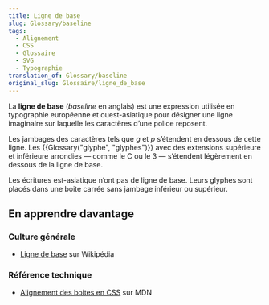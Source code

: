 ```yaml
---
title: Ligne de base
slug: Glossary/baseline
tags:
  - Alignement
  - CSS
  - Glossaire
  - SVG
  - Typographie
translation_of: Glossary/baseline
original_slug: Glossaire/ligne_de_base
---
```

La **ligne de base** (<i lang="en">baseline</i> en anglais) est une expression utilisée en typographie européenne et ouest-asiatique pour désigner une ligne imaginaire sur laquelle les caractères d’une police reposent.

Les jambages des caractères tels que _g_ et _p_ s’étendent en dessous de cette ligne. Les {{Glossary("glyphe", "glyphes")}} avec des extensions supérieure et inférieure arrondies — comme le C ou le 3 — s’étendent légèrement en dessous de la ligne de base.

Les écritures est-asiatique n’ont pas de ligne de base. Leurs glyphes sont placés dans une boite carrée sans jambage inférieur ou supérieur.

## En apprendre davantage

### Culture générale

- [Ligne de base](<https://fr.wikipedia.org/wiki/Ligne_de_base_(typographie)>) sur Wikipédia

### Référence technique

- [Alignement des boites en CSS](/fr/docs/Web/CSS/CSS_Box_Alignment#Types_d'alignement) sur MDN
